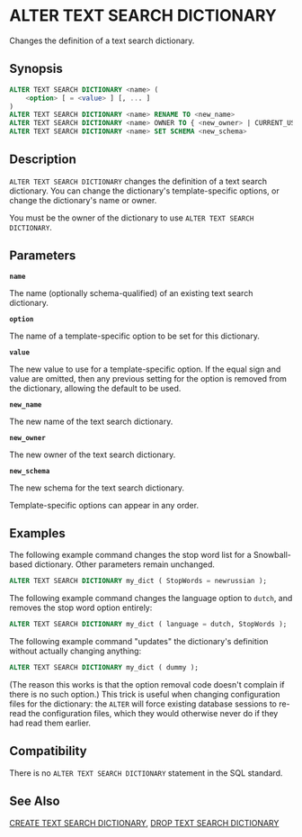 # ALTER TEXT SEARCH DICTIONARY

Changes the definition of a text search dictionary.

## Synopsis

```sql
ALTER TEXT SEARCH DICTIONARY <name> (
    <option> [ = <value> ] [, ... ]
)
ALTER TEXT SEARCH DICTIONARY <name> RENAME TO <new_name>
ALTER TEXT SEARCH DICTIONARY <name> OWNER TO { <new_owner> | CURRENT_USER | SESSION_USER }
ALTER TEXT SEARCH DICTIONARY <name> SET SCHEMA <new_schema>
```

## Description

`ALTER TEXT SEARCH DICTIONARY` changes the definition of a text search dictionary. You can change the dictionary's template-specific options, or change the dictionary's name or owner.

You must be the owner of the dictionary to use `ALTER TEXT SEARCH DICTIONARY`.

## Parameters

**`name`**

The name (optionally schema-qualified) of an existing text search dictionary.

**`option`**

The name of a template-specific option to be set for this dictionary.

**`value`**

The new value to use for a template-specific option. If the equal sign and value are omitted, then any previous setting for the option is removed from the dictionary, allowing the default to be used.

**`new_name`**

The new name of the text search dictionary.

**`new_owner`**

The new owner of the text search dictionary.

**`new_schema`**

The new schema for the text search dictionary.

Template-specific options can appear in any order.

## Examples

The following example command changes the stop word list for a Snowball-based dictionary. Other parameters remain unchanged.

```sql
ALTER TEXT SEARCH DICTIONARY my_dict ( StopWords = newrussian );
```

The following example command changes the language option to `dutch`, and removes the stop word option entirely:

```sql
ALTER TEXT SEARCH DICTIONARY my_dict ( language = dutch, StopWords );
```

The following example command "updates" the dictionary's definition without actually changing anything:

```sql
ALTER TEXT SEARCH DICTIONARY my_dict ( dummy );
```

(The reason this works is that the option removal code doesn't complain if there is no such option.) This trick is useful when changing configuration files for the dictionary: the `ALTER` will force existing database sessions to re-read the configuration files, which they would otherwise never do if they had read them earlier.

## Compatibility

There is no `ALTER TEXT SEARCH DICTIONARY` statement in the SQL standard.

## See Also

[CREATE TEXT SEARCH DICTIONARY](/docs/sql-statements/sql-stmt-create-text-search-dictionary.md), [DROP TEXT SEARCH DICTIONARY](/docs/sql-statements/sql-stmt-drop-text-search-dictionary.md)



